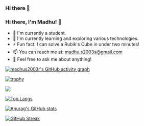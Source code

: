 ### Hi there 👋

<!--
**madhus2003r/madhus2003r** is a ✨ _special_ ✨ repository because its `README.md` (this file) appears on your GitHub profile.
-->

### Hi there, I'm Madhu! 👋

- 🔭 I'm currently a student.
- 🌱 I'm currently learning and exploring various technologies.
- ⚡ Fun fact: I can solve a Rubik's Cube in under two minutes!
- 📫 You can reach me at: madhu.s2003s@gmail.com
- 💬 Feel free to ask me about anything!

<!--
- 👯 I’m looking to collaborate on ...
- 🤔 I’m looking for help with ...
- 😄 Pronouns: ...
-->

<!-- Activity Graph Card -->
[![madhus2003r's GitHub activity graph](https://activity-graph.herokuapp.com/graph?username=madhus2003r&amp;bg_color=000000&amp;color=4fff67&amp;line=4fff67&amp;point=ffffff&amp;area=true&amp;hide_border=true)](https://github.com/ashutosh00710/github-readme-activity-graph)

<!-- GitHub Trophies -->
[![trophy](https://github-profile-trophy.vercel.app/?username=madhus2003r&amp;theme=darkhub)](https://github.com/ryo-ma/github-profile-trophy)

<!-- Profile Views Counter -->
![](https://komarev.com/ghpvc/?username=madhus2003r)



<!-- Add this to your README.md file -->

[![Top Langs](https://github-readme-stats.vercel.app/api/top-langs/?username=madhus2003r&layout=compact&bg_color=000000&text_color=ffffff)](https://github.com/anuraghazra/github-readme-stats)

<!-- Add this to your README.md file -->

[![Anurag's GitHub stats](https://github-readme-stats.vercel.app/api?username=madhus2003r&show_icons=true&theme=radical)](https://github.com/anuraghazra/github-readme-stats)



<!-- Add this to your README.md file -->

[![GitHub Streak](http://github-readme-streak-stats.herokuapp.com?user=madhus2003r&theme=dark&background=000000&ring=00FFFF&fire=00FF00&currStreakNum=00FFFF&sideNums=00FFFF&currStreakLabel=00FFFF&sideLabels=00FFFF)](https://git.io/streak-stats)



